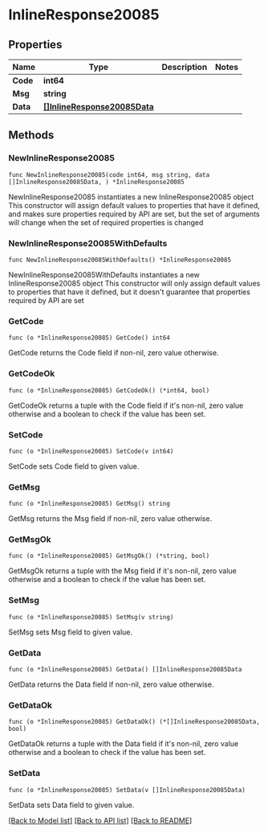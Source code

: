 # InlineResponse20085

## Properties

Name | Type | Description | Notes
------------ | ------------- | ------------- | -------------
**Code** | **int64** |  | 
**Msg** | **string** |  | 
**Data** | [**[]InlineResponse20085Data**](InlineResponse20085Data.md) |  | 

## Methods

### NewInlineResponse20085

`func NewInlineResponse20085(code int64, msg string, data []InlineResponse20085Data, ) *InlineResponse20085`

NewInlineResponse20085 instantiates a new InlineResponse20085 object
This constructor will assign default values to properties that have it defined,
and makes sure properties required by API are set, but the set of arguments
will change when the set of required properties is changed

### NewInlineResponse20085WithDefaults

`func NewInlineResponse20085WithDefaults() *InlineResponse20085`

NewInlineResponse20085WithDefaults instantiates a new InlineResponse20085 object
This constructor will only assign default values to properties that have it defined,
but it doesn't guarantee that properties required by API are set

### GetCode

`func (o *InlineResponse20085) GetCode() int64`

GetCode returns the Code field if non-nil, zero value otherwise.

### GetCodeOk

`func (o *InlineResponse20085) GetCodeOk() (*int64, bool)`

GetCodeOk returns a tuple with the Code field if it's non-nil, zero value otherwise
and a boolean to check if the value has been set.

### SetCode

`func (o *InlineResponse20085) SetCode(v int64)`

SetCode sets Code field to given value.


### GetMsg

`func (o *InlineResponse20085) GetMsg() string`

GetMsg returns the Msg field if non-nil, zero value otherwise.

### GetMsgOk

`func (o *InlineResponse20085) GetMsgOk() (*string, bool)`

GetMsgOk returns a tuple with the Msg field if it's non-nil, zero value otherwise
and a boolean to check if the value has been set.

### SetMsg

`func (o *InlineResponse20085) SetMsg(v string)`

SetMsg sets Msg field to given value.


### GetData

`func (o *InlineResponse20085) GetData() []InlineResponse20085Data`

GetData returns the Data field if non-nil, zero value otherwise.

### GetDataOk

`func (o *InlineResponse20085) GetDataOk() (*[]InlineResponse20085Data, bool)`

GetDataOk returns a tuple with the Data field if it's non-nil, zero value otherwise
and a boolean to check if the value has been set.

### SetData

`func (o *InlineResponse20085) SetData(v []InlineResponse20085Data)`

SetData sets Data field to given value.



[[Back to Model list]](../README.md#documentation-for-models) [[Back to API list]](../README.md#documentation-for-api-endpoints) [[Back to README]](../README.md)


